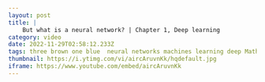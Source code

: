 ```yaml
---
layout: post
title: |
    But what is a neural network? | Chapter 1, Deep learning
category: video
date: 2022-11-29T02:58:12.233Z
tags: three brown one blue  neural networks machines learning deep Mathematics
thumbnail: https://i.ytimg.com/vi/aircAruvnKk/hqdefault.jpg
iframe: https://www.youtube.com/embed/aircAruvnKk
---
```

